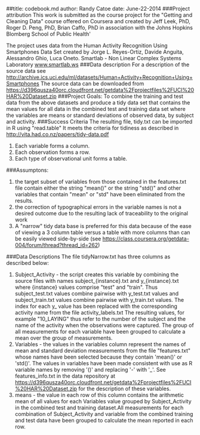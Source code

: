 ##title: codebook.md
author: Randy Catoe
date: June-22-2014
###Project attribution
This work is submitted as the course project for  the "Getting and Cleaning Data" course offered on Coursera and created by Jeff Leek, PhD, Roger D. Peng, PhD, Brian Caffo, PhD in association with the Johns Hopkins Blomberg School of Public Health'</P>
The project uses data from the Human Activity Recognition Using Smartphones Data Set created by Jorge L. Reyes-Ortiz, Davide Anguita, Alessandro Ghio, Luca Oneto.
Smartlab - Non Linear Complex Systems Laboratory
www.smartlab.ws 
###Data description
For a description of the source data see http://archive.ics.uci.edu/ml/datasets/Human+Activity+Recognition+Using+Smartphones
The source data can be downloaded from https://d396qusza40orc.cloudfront.net/getdata%2Fprojectfiles%2FUCI%20HAR%20Dataset.zip
###Project Goals:
To combine the training and test data from the above datasets and produce a tidy data set that contains the mean values for all data in the combined test and training data set where the variables are means or standard deviations of observed data, by subject and activity. 
###Success Criteria
The resulting file, tidy.txt can be imported in R using "read.table" It meets the criteria for tidiness as described in http://vita.had.co.nz/papers/tidy-data.pdf

  1. Each variable forms a column.
  2. Each observation forms a row.
  3. Each type of observational unit forms a table.
  
###Assumptons:
  1. the target subset of variables from those contained in the features.txt file contain either the string "mean()" or the string "std()" and other variables that contain "mean" or "std" have been eliminated from the results.
  2. the correction of typographical errors in the variable names is not a desired outcome due to the resulting lack of traceability to the original work
  3. A "narrow" tidy data base is preferred for this data because of the ease of viewing a 3 column table versus a table with more columns than can be easily viewed side-by-side (see https://class.coursera.org/getdata-004/forum/thread?thread_id=262)

###Data Descriptions
The file tidyNarrow.txt has three columns as described below:

1. Subject_Activity - the script creates this variable by combining the source files with names subject_{instance}.txt and y_{instance}.txt where {instance} values comprise "test" and "train". Thus subject_test.txt values combine pairwise with y_test.txt values and subject_train.txt values combine pairwise with y_train.txt values. The index for each y_<instance> value has been replaced with the corresponding activity name from the file activity_labels.txt The resulting values, for example "10_LAYING" thus refer to the number of the subject and the name of the activity when the observations were captured. The group of all measurements for each variable have been grouped to calculate a mean over the group of measurements.
2. Variables - the values in the variables column represent the names of mean and standard deviation measurements from the file "features.txt" whose names have been selected because they contain 'mean()' or 'std()'. The values in variables have been made consistent with use as R variable names by removing '()' and replacing '-' with '_'. See features_info.txt in the data repository at https://d396qusza40orc.cloudfront.net/getdata%2Fprojectfiles%2FUCI%20HAR%20Dataset.zip for the description of these variables.
3. means - the value in each row of this column contains the arithmetic mean of all values for each Variables value grouped by Subject_Activity in the combined test and training dataset.All measurements for each combination of Subject_Activity and variable from the combined training and test data have been grouped to calculate the mean reported in each row.
